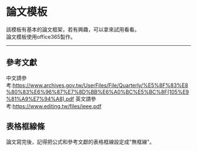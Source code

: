 # 論文模板
該模板有基本的論文框架，若有興趣，可以拿來試用看看。  
論文模板使用office365製作。
* * *
##  參考文獻 ##
中文請參考:https://www.archives.gov.tw/UserFiles/File/Quarterly/%E5%8F%83%E8%80%83%E6%96%87%E7%8D%BB%E6%A0%BC%E5%BC%8F(105%E9%81%A9%E7%94%A8).pdf
英文請參考:https://www.editing.tw/files/ieee.pdf
## 表格框線條 ##
論文寫完後，記得把公式和參考文獻的表格框線設定成"無框線"。
